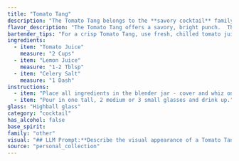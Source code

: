 ```yaml
---
title: "Tomato Tang"
description: "The Tomato Tang belongs to the **savory cocktail** family, a category that emerged in the early 20th century. Its simplicity suggests an American origin, likely born during the Prohibition era, when resourceful bartenders experimented with readily available ingredients. "
flavor_description: "The Tomato Tang offers a savory, bright punch.  The tomato juice provides a rich, earthy base, while the lemon juice adds a sharp, citrusy tang.  Celery salt adds a subtle, herbaceous depth, balancing the sweetness of the tomato with a refreshing, salty note.  It's a unique and invigorating cocktail, perfect for a warm day. "
bartender_tips: "For a crisp Tomato Tang, use fresh, chilled tomato juice and a good quality celery salt.  The ratio of tomato to lemon juice is key: start with a 4:1 ratio and adjust to taste.  Shake vigorously with ice to chill and dilute the drink.  Rim the glass with celery salt for a savory touch.  Garnish with a celery stalk or a sprig of fresh basil. "
ingredients:
  - item: "Tomato Juice"
    measure: "2 Cups"
  - item: "Lemon Juice"
    measure: "1-2 Tblsp"
  - item: "Celery Salt"
    measure: "1 Dash"
instructions:
  - item: "Place all ingredients in the blender jar - cover and whiz on medium speed until well blended."
  - item: "Pour in one tall, 2 medium or 3 small glasses and drink up."
glass: "Highball glass"
category: "cocktail"
has_alcohol: false
base_spirit:
family: "other"
visual: "## LLM Prompt:**Describe the visual appearance of a Tomato Tang cocktail, made with tomato juice, lemon juice, and celery salt. Consider the following:*** **Color:** What is the overall color of the drink? Is it a vibrant red, a deep orange, or something in between? Are there any variations in color, like streaks or layers?* **Clarity:** Is the drink clear or cloudy? Does it have any particles suspended in it, like pulp from the tomato juice?* **Texture:** Is the drink thick or thin? Are there any visible bubbles or foam? * **Garnish:**  While not part of the recipe, imagine a garnish that would complement the drink visually. What kind of garnish could you use, and how would it look in the glass?* **Glassware:** What kind of glass would you serve this cocktail in? Does the glass affect the visual appearance of the drink?**Please provide a descriptive paragraph that captures the visual appeal of the Tomato Tang cocktail.** "
source: "personal_collection"
---
```


